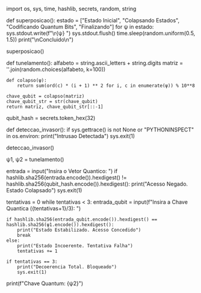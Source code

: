 import os, sys, time, hashlib, secrets, random, string

def superposicao():
    estado = ["Estado Inicial", "Colapsando Estados", "Codificando Quantum Bits", "Finalizando"]
    for ψ in estado:
        sys.stdout.write(f"\r{ψ}  ")
        sys.stdout.flush()
        time.sleep(random.uniform(0.5, 1.5))
    print("\nConcluido\n")

superposicao()

def tunelamento():
    alfabeto = string.ascii_letters + string.digits
    matriz = ''.join(random.choices(alfabeto, k=100))
    
    def colapso(ψ):
        return sum(ord(c) * (i + 1) ** 2 for i, c in enumerate(ψ)) % 10**8
    
    chave_qubit = colapso(matriz)
    chave_qubit_str = str(chave_qubit)
    return matriz, chave_qubit_str[::-1]  

qubit_hash = secrets.token_hex(32)

def deteccao_invasor():
    if sys.gettrace() is not None or "PYTHONINSPECT" in os.environ:
        print("Intrusao Detectada")
        sys.exit(1)

deteccao_invasor()

ψ1, ψ2 = tunelamento()

entrada = input("Insira o Vetor Quantico: ")
if hashlib.sha256(entrada.encode()).hexdigest() != hashlib.sha256(qubit_hash.encode()).hexdigest():
    print("Acesso Negado. Estado Colapsado")
    sys.exit(1)

tentativas = 0
while tentativas < 3:
    entrada_qubit = input(f"Insira a Chave Quantica ({tentativas+1}/3): ")
    
    if hashlib.sha256(entrada_qubit.encode()).hexdigest() == hashlib.sha256(ψ1.encode()).hexdigest():
        print("Estado Estabilizado. Acesso Concedido")
        break
    else:
        print("Estado Incoerente. Tentativa Falha")
        tentativas += 1

    if tentativas == 3:
        print("Decoerencia Total. Bloqueado")
        sys.exit(1)

print(f"Chave Quantum: {ψ2}")  
